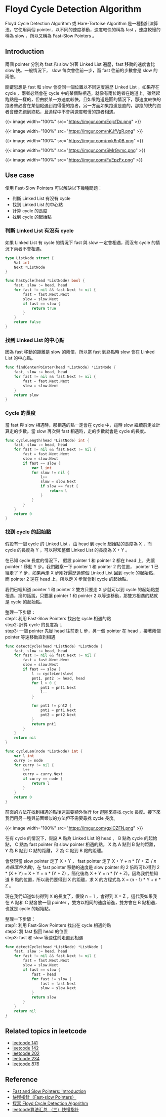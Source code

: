 # Floyd Cycle Detection Algorithm

Floyd Cycle Detection Algorithm 或 Hare-Tortoise Algorithm 是一種指針演算法。它使用兩個 pointer，以不同的速度移動，速度較快的稱為 fast ，速度較慢的稱為 slow ，所以又稱為 Fast-Slow Pointers 。
<!--more-->

## Introduction

兩個 pointer 分別為 fast 和 slow 沿著 Linked List 遍歷，fast 移動的速度會比 slow 快。一般情況下， slow 每次會往前一步，而 fast 往前的步數會是 slow 的兩倍。

關鍵思想是 fast 和 slow 會從同一個位置以不同速度遍歷 Linked List ，如果存在 cycle ，兩者必然會在 cycle 中的某個點相遇。就像有兩位跑者在跑道上，雖然起跑點是一樣的，但由於某一方速度較快，且如果跑道是圓的情況下，那速度較快的跑者勢必會在某個點遇到跑得慢的跑者。另一方面如果跑道是直的，那跑的快的跑者會優先跑到終點，且過程中不會與速度較慢的跑者相遇。

{{< image width="100%" src="https://imgur.com/EojcfDc.png" >}}

{{< image width="100%" src="https://imgur.com/nKJfVgR.png"  >}}

{{< image width="100%" src="https://imgur.com/nxk6n0B.png"  >}}

{{< image width="100%" src="https://imgur.com/SMrGymc.png"  >}}

{{< image width="100%" src="https://imgur.com/FuEpzFx.png"  >}}

## Use case

使用 Fast-Slow Pointers 可以解決以下幾種問題：
- 判斷 Linked List 有沒有 cycle
- 找到 Linked List 的中心點
- 計算 cycle 的長度
- 找到 cycle 的起始點

### 判斷 Linked List 有沒有 cycle

如果 Linked List 有 cycle 的情況下 fast 與 slow 一定會相遇，而沒有 cycle 的情況下兩者不會相遇。

```go
type ListNode struct {
    Val int
    Next *ListNode
}

func hasCycle(head *ListNode) bool {
    fast, slow := head, head
    for fast != nil && fast.Next != nil {
        fast = fast.Next.Next
        slow = slow.Next
        if fast == slow {
            return true
        }
    }
    return false
}
```

### 找到 Linked List 的中心點

因為 fast 移動的距離是 slow 的兩倍，所以當 fast 到終點時 slow 會在 Linked List 的中心點。

```go
func findCenterPointer(head *ListNode) *ListNode {
    fast, slow := head, head
    for fast != nil && fast.Next != nil {
        fast = fast.Next.Next
        slow = slow.Next
    }
    return slow
}
```

### Cycle 的長度

當 fast 與 slow 相遇時，那相遇的點一定會在 cycle 中，這時 slow 繼續前走並計算走的步數。當 slow 再次與 fast 相遇時，走的步數就會是 cycle 的長度。 

```go
func cycleLength(head *ListNode) int {
    fast, slow := head, head
    for fast != nil && fast.Next != nil {
        fast = fast.Next.Next
        slow = slow.Next
        if fast == slow {
            var l int
            for slow != nil {
                l++
                slow = slow.Next
                if slow == fast {
                    return l
                }
            }
        }
    }
    return 0
}
```

### 找到 cycle 的起始點

假設有一個 cycle 的 Linked List ，由 head 到 cycle 起始點的長度為 X ，而 cycle 的長度為 Y ，可以得知整個 Linked List 的長度為 X + Y 。

在已知 cycle 長度的情況下， 假設 pointer 1 和 pointer 2 都在 head 上，先讓 pointer 1 移動 Y 步。我們觀察一下 pointer 1 和 pointer 2 的位置， pointer 1 已經走了 Y 步，如果再走 X 步剛好遍歷過整個 Linked List 回到 cycle 的起始點，而 pointer 2 還在 head 上，所以走 X 步就會到 cycle 的起始點。

我們已經知道 pointer 1 和 pointer 2 雙方只要走 X 步就可以到 cycle 的起始點並相遇，換句話說，只要讓 pointer 1 和 pointer 2 以等速移動，那雙方相遇的點就是 cycle 的起始點。

整理一下步驟：  
step1: 利用 Fast-Slow Pointers 找出在 cycle 相遇的點  
step2: 計算 cycle 的長度為 L  
step3: 一個 pointer 先從 head 往前走 L 步，另一個 pointer 在 head ，接著兩個 pointer 等速移動直到相遇  

```go
func detectCycle(head *ListNode) *ListNode {
    fast, slow := head, head
    for fast != nil && fast.Next != nil {
        fast = fast.Next.Next
        slow = slow.Next
        if fast == slow {
            l := cycleLen(slow)
            pnt1, pnt2 := head, head
            for l > 0 {
                pnt1 = pnt1.Next
                l--
            }

            for pnt1 != pnt2 {
                pnt1 = pnt1.Next
                pnt2 = pnt2.Next
            }
            return pnt1
        }
    }
    return nil
}

func cycleLen(node *ListNode) int {
    var l int
    curry := node
    for curry != nil {
        l++
        curry = curry.Next
        if curry == node {
            return l
        }
    }
    return 0
}
```  

前面的方法在找到相遇的點後還需要額外執行 for 迴圈來尋找 cycle 長度。接下來我們用另一種與前面類似的方法但不需要尋找 cycle 長度。  

{{< image width="100%" src="https://imgur.com/gxICZFN.png" >}}  

在有 cycle 的情況下，假設 A 點為 Linked List 的 head ， B 點為 cycle 的起始點， C 點為 fast pointer 和 slow pointer 相遇的點。 X 為 A 點到 B 點的距離， Y 為 B 點到 C 點的距離， Z 為 C 點到 B 點的距離。  

會發現當 slow pointer 走了 X + Y ， fast pointer 走了 X + Y + n * (Y + Z) *( n 為循環的次數)*，在 fast pointer 移動的速度是 slow pointer 的 2 倍時可以得到 2 * (X + Y) = X + Y + n * (Y + Z) ，簡化後為 X + Y = n * (Y + Z)。因為我們想知道 B 點的位置，所以我們要得到 X 的距離，求 X 的方程式為 X = (n - 1) * Y + n * Z 。  

現在我們知道如何得到 X 的長度了，假設 n = 1 ，會得到 X = Z ，這代表如果我在 A 點和 C 點各放一個 pointer ，雙方以相同的速度前進，雙方會在 B 點相遇，也就是 cycle 的起始點。  

整理一下步驟：  
step1: 利用 Fast-Slow Pointers 找出在 cycle 相遇的點  
step2: 將 fast 指回 head 的位置  
step3: fast 和 slow 等速往前走直到相遇  

```go
func detectCycle(head *ListNode) *ListNode {
    fast, slow := head, head
    for fast != nil && fast.Next != nil {
        fast = fast.Next.Next
        slow = slow.Next
        if fast == slow {
            fast = head
            for fast != slow {
                fast = fast.Next
                slow = slow.Next
            }
            return slow
        }
    }
    return nil
}
```  

## Related topics in leetcode

- [leetcode 141](https://github.com/xxxVitoxxx/leetcode/blob/main/141.linked_list_cycle/main.go)
- [leetcode 142](https://github.com/xxxVitoxxx/leetcode/blob/main/142.linked_list_cycle_II/main.go)
- [leetcode 202](https://github.com/xxxVitoxxx/leetcode/blob/main/202.happy_number/main.go)
- [leetcode 234](https://github.com/xxxVitoxxx/leetcode/blob/main/234.palindrome_linked_list/main.go)
- [leetcode 876](https://github.com/xxxVitoxxx/leetcode/blob/main/876.middel_of_the_linked_list/main.go)
## Reference

- [Fast and Slow Pointers: Introduction](https://www.educative.io/courses/grokking-coding-interview-patterns-python/fast-and-slow-pointers-introduction)
- [快慢指針（Fast-slow Pointers）](https://hackmd.io/@Hsins/fast-slow-pointers)
- [探索 Floyd Cycle Detection Algorithm](https://medium.com/@orionssl/%E6%8E%A2%E7%B4%A2-floyd-cycle-detection-algorithm-934cdd05beb9)
- [leetcode算法汇总 （三）快慢指针](https://zhuanlan.zhihu.com/p/72886883)

